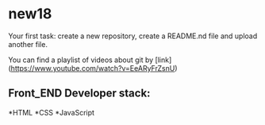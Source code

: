 # new18
Your first task: create a new repository, create a README.nd file and upload another file.

You can find a playlist of videos about git by [link] (https://www.youtube.com/watch?v=EeARyFrZsnU)

## Front_END Developer stack:

*HTML
﻿﻿*CSS
﻿﻿*JavaScript
